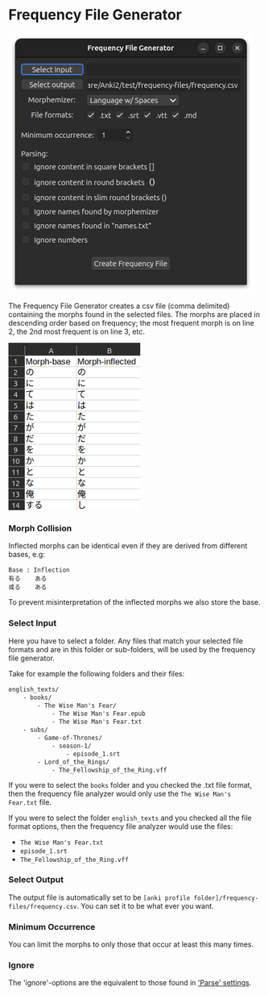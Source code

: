 # Frequency File Generator

![frequency-file-generator.png](../../img/frequency-file-generator.png)

The Frequency File Generator creates a csv file (comma delimited) containing the morphs found in the selected files. The
morphs are placed in descending order based on frequency; the most frequent morph is on line 2, the 2nd most frequent
is on line 3, etc.

![csv-file.png](../../img/csv-file.png)

### Morph Collision

Inflected morphs can be identical even if they are derived from different bases, e.g:

```
Base : Inflection
有る    ある
或る    ある
```

To prevent misinterpretation of the inflected morphs we also store the base.

### Select Input

Here you have to select a folder. Any files that match your selected file formats and are in this folder or sub-folders,
will be used by the frequency file generator.

Take for example the following folders and their files:

```
english_texts/
    - books/
        - The Wise Man's Fear/
            - The Wise Man's Fear.epub
            - The Wise Man's Fear.txt
    - subs/
        - Game-of-Thrones/
            - season-1/
                - episode_1.srt
        - Lord_of_the_Rings/
            - The_Fellowship_of_the_Ring.vff

```

If you were to select the `books` folder and you checked the .txt file format, then the frequency file analyzer would
only use the `The Wise Man's Fear.txt` file.

If you were to select the folder `english_texts` and you checked all the file format options, then the frequency file analyzer would
use the files:
- `The Wise Man's Fear.txt`
- `episode_1.srt`
- `The_Fellowship_of_the_Ring.vff`

### Select Output

The output file is automatically set to be `[anki profile folder]/frequency-files/frequency.csv`. You can set it to be
what ever you want.

### Minimum Occurrence

You can limit the morphs to only those that occur at least this many times.

### Ignore

The 'ignore'-options are the equivalent to those found in ['Parse' settings](../setup/settings/parse.md).